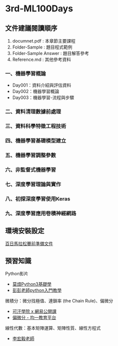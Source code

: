 # 3rd-ML100Days
## 文件建議閱讀順序  
1. documnet.pdf : 本章節主要課程  
2. Folder-Sample : 題目程式範例  
3. Folder-Sample Answer : 題目解答參考  
4. Reference.md : 其他參考資料    

### 一、機器學習概論  
* Day001：資料介紹與評估資料  
* Day002：機器學習概論  
* Day003：機器學習-流程與步驟  

### 二、資料清理數據前處理

### 三、資料科學特徵工程技術

### 四、機器學習基礎模型建立

### 五、機器學習調整參數

### 六、非監督式機器學習

### 七、深度學習理論與實作

### 八、初探深度學習使用Keras

### 九、深度學習應用卷積神經網路

## 環境安裝設定
[百日馬拉松賽前準備文件](https://www.evernote.com/shard/s366/client/snv?noteGuid=fcdca0a8-ce71-4233-a808-239b9adeea5e&noteKey=669e9ac97410606d&sn=https://www.evernote.com/shard/s366/sh/fcdca0a8-ce71-4233-a808-239b9adeea5e/669e9ac97410606d&title=%25E7%2599%25BE%25E6%2597%25A5%25E9%25A6%25AC%25E6%258B%2589%25E6%259D%25BE%25E8%25B3%25BD%25E5%2589%258D%25E6%25BA%2596%25E5%2582%2599%25E6%2596%2587%25E4%25BB%25B6)

## 預習知識
Python影片
- [莫煩Python3基礎學](https://morvanzhou.github.io/tutorials/python-basic/basic/)
- [彭彭老師python入門教學](shorturl.at/rvBW9)

微積分：微分找極值、連鎖率 (the Chain Rule)、偏微分
- [可汗學院 x 網易公開課](http://open.163.com/movie/2011/4/C/J/M8R669LTT_M8RBCHPCJ.html)
- [偏微分 - 均一教育平台](https://www.junyiacademy.org/root/many-great-teachers/fcu-calculus-ch9/v/ZhQXtz9ypR0)

線性代數：基本矩陣運算、矩陣性質、線性方程式
- [李宏毅老師](https://www.youtube.com/watch?v=uUrt8xgdMbs&feature=youtu.be)
